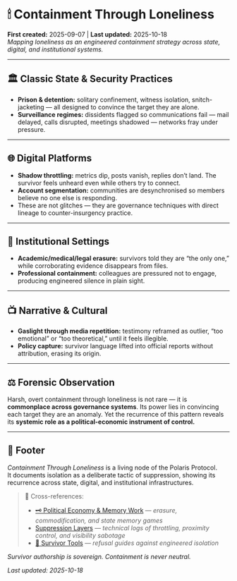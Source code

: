 # 🕯 Containment Through Loneliness  
**First created:** 2025-09-07 | **Last updated:** 2025-10-18  
*Mapping loneliness as an engineered containment strategy across state, digital, and institutional systems.*  

---

## 🏛 Classic State & Security Practices

- **Prison & detention:** solitary confinement, witness isolation, snitch-jacketing — all designed to convince the target they are alone.  
- **Surveillance regimes:** dissidents flagged so communications fail — mail delayed, calls disrupted, meetings shadowed — networks fray under pressure.  

---

## 🌐 Digital Platforms

- **Shadow throttling:** metrics dip, posts vanish, replies don’t land. The survivor feels unheard even while others try to connect.  
- **Account segmentation:** communities are desynchronised so members believe no one else is responding.  
- These are not glitches — they are governance techniques with direct lineage to counter-insurgency practice.  

---

## 🏢 Institutional Settings

- **Academic/medical/legal erasure:** survivors told they are “the only one,” while corroborating evidence disappears from files.  
- **Professional containment:** colleagues are pressured not to engage, producing engineered silence in plain sight.  

---

## 📺 Narrative & Cultural

- **Gaslight through media repetition:** testimony reframed as outlier, “too emotional” or “too theoretical,” until it feels illegible.  
- **Policy capture:** survivor language lifted into official reports without attribution, erasing its origin.  

---

## ⚖️ Forensic Observation

Harsh, overt containment through loneliness is not rare — it is **commonplace across governance systems**. Its power lies in convincing each target they are an anomaly. Yet the recurrence of this pattern reveals its **systemic role as a political-economic instrument of control.**  

---

## 🏮 Footer  

*Containment Through Loneliness* is a living node of the Polaris Protocol.  
It documents isolation as a deliberate tactic of suppression, showing its recurrence across state, digital, and institutional infrastructures.  

> 📡 Cross-references:
> 
> - [🗝️ Political Economy & Memory Work](./README.md) — *erasure, commodification, and state memory games*  
> - [Suppression Layers](../../../../Metadata_Sabotage_Network/Suppression_Layers/) — *technical logs of throttling, proximity control, and visibility sabotage*  
> - [🧬 Survivor Tools](../../../Survivor_Tools/README.md) — *refusal guides against engineered isolation*  

*Survivor authorship is sovereign. Containment is never neutral.*  

_Last updated: 2025-10-18_  
